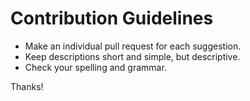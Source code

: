 # Contribution Guidelines

- Make an individual pull request for each suggestion.
- Keep descriptions short and simple, but descriptive.
- Check your spelling and grammar.

Thanks!
